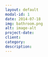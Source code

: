 ```yaml
---
layout: default
modal-id: 1
date: 2014-07-18
img: bathroom.png
alt: image-alt
project-date: 
client: 
category:  
description:
---
```

